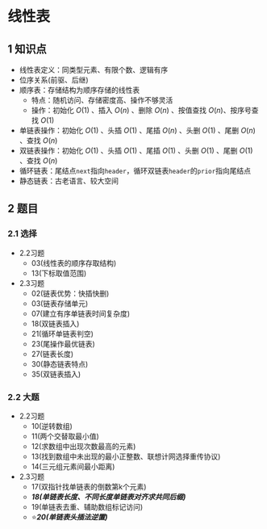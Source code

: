 # 线性表

## 1 知识点

* 线性表定义：同类型元素、有限个数、逻辑有序
* 位序关系(前驱、后继)
* 顺序表：存储结构为顺序存储的线性表
  * 特点：随机访问、存储密度高、操作不够灵活
  * 操作：初始化 $O(1)$ 、插入 $O(n)$ 、删除 $O(n)$ 、按值查找 $O(n)$、按序号查找 $O(1)$
* 单链表操作：初始化 $O(1)$ 、头插 $O(1)$ 、尾插 $O(n)$ 、头删 $O(1)$ 、尾删 $O(n)$ 、查找 $O(n)$
* 双链表操作：初始化 $O(1)$ 、头插 $O(1)$ 、尾插 $O(1)$ 、头删 $O(1)$ 、尾删 $O(1)$ 、查找 $O(n)$
* 循环链表：尾结点`next`指向`header`，循环双链表`header`的`prior`指向尾结点
* 静态链表：古老语言、较大空间

## 2 题目

### 2.1 选择

* 2.2习题
  * 03(线性表的顺序存取结构)
  * 13(下标取值范围)
* 2.3习题
  * 02(链表优势：快插快删)
  * 03(链表存储单元)
  * 07(建立有序单链表时间复杂度)
  * 18(双链表插入)
  * 21(循环单链表判空)
  * 23(尾操作最优链表)
  * 27(链表长度)
  * 30(静态链表特点)
  * 35(双链表插入)

### 2.2 大题

* 2.2习题
  * 10(逆转数组)
  * 11(两个交替取最小值)
  * 12(求数组中出现次数最高的元素)
  * 13(找到数组中未出现的最小正整数、联想计网选择重传协议)
  * 14(三元组元素间最小距离)
* 2.3习题
  * 17(双指针找单链表的倒数第k个元素)
  * ***18(单链表长度、不同长度单链表对齐求共同后缀)***
  * 19(单链表去重、辅助数组标记访问)
  * ⭐***20(单链表头插法逆置)***
